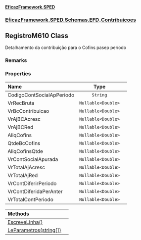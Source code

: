 #### [EficazFramework.SPED](EficazFrameworkSPED.md 'EficazFramework SPED')
### [EficazFramework.SPED.Schemas.EFD_Contribuicoes](EficazFramework.SPED.Schemas.EFD_Contribuicoes.md 'EficazFramework.SPED.Schemas.EFD_Contribuicoes')

## RegistroM610 Class

Detalhamento da contribuição para o Cofins pasep período

### Remarks
### Properties

| Name | Type | |
| :--- | :---: | :--- |
| CodigoContSocialApPeriodo | `String` |  |
| VrRecBruta | `Nullable<Double>` |  |
| VrBcContribuicao | `Nullable<Double>` |  |
| VrAjBCAcresc | `Nullable<Double>` |  |
| VrAjBCRed | `Nullable<Double>` |  |
| AliqCofins | `Nullable<Double>` |  |
| QtdeBcCofins | `Nullable<Double>` |  |
| AliqCofinsQtde | `Nullable<Double>` |  |
| VrContSocialApurada | `Nullable<Double>` |  |
| VrTotalAjAcresc | `Nullable<Double>` |  |
| VrTotalAjRed | `Nullable<Double>` |  |
| VrContDiferirPeriodo | `Nullable<Double>` |  |
| VrContDiferidaPerAnter | `Nullable<Double>` |  |
| VrTotalContPeriodo | `Nullable<Double>` |  |

| Methods | |
| :--- | :--- |
| [EscreveLinha()](EficazFramework.SPED.Schemas.EFD_Contribuicoes/RegistroM610/EscreveLinha().md 'EficazFramework.SPED.Schemas.EFD_Contribuicoes.RegistroM610.EscreveLinha()') | |
| [LeParametros(string[])](EficazFramework.SPED.Schemas.EFD_Contribuicoes/RegistroM610/LeParametros(string[]).md 'EficazFramework.SPED.Schemas.EFD_Contribuicoes.RegistroM610.LeParametros(string[])') | |
